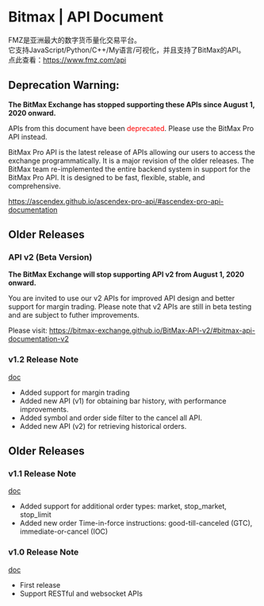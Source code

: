 Bitmax | API Document
==============================================

FMZ是亚洲最大的数字货币量化交易平台。   
它支持JavaScript/Python/C++/My语言/可视化，并且支持了BitMax的API。  
点此查看：https://www.fmz.com/api


## Deprecation Warning:

<b>The BitMax Exchange has stopped supporting these APIs since August 1, 2020 onward.</b>

APIs from this document have been <span style="color: red">deprecated</span>. Please use the BitMax Pro API instead.

BitMax Pro API is the latest release of APIs allowing our users to access the exchange programmatically. It is a major revision of the older releases. The BitMax team re-implemented the entire backend system in support for the BitMax Pro API. It is designed to be fast, flexible, stable, and comprehensive.

https://ascendex.github.io/ascendex-pro-api/#ascendex-pro-api-documentation

Older Releases
----------------------------------------------

### API v2 (Beta Version)

<b>The BitMax Exchange will stop supporting API v2 from August 1, 2020 onward.</b>

You are invited to use our v2 APIs for improved API design and better support for margin trading. Please note that v2 APIs are still in beta testing and are subject to futher improvements. 

Please visit: https://bitmax-exchange.github.io/BitMax-API-v2/#bitmax-api-documentation-v2


### v1.2 Release Note

[doc](bitmax-api-doc-v1.2.md)

* Added support for margin trading
* Added new API (v1) for obtaining bar history, with performance improvements.
* Added symbol and order side filter to the cancel all API.
* Added new API (v2) for retrieving historical orders. 

Older Releases
----------------------------------------------

### v1.1 Release Note

[doc](archive/bitmax-api-doc-v1.1.md)

* Added support for additional order types: market, stop_market, stop_limit
* Added new order Time-in-force instructions: good-till-canceled (GTC), immediate-or-cancel (IOC)

### v1.0 Release Note

[doc](archive/bitmax-api-doc-v1.0.md)

* First release
* Support RESTful and websocket APIs
